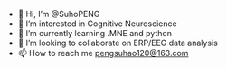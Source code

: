 - 👋 Hi, I’m @SuhoPENG
- 👀 I’m interested in Cognitive Neuroscience
- 🌱 I’m currently learning .MNE and python
- 💞️ I’m looking to collaborate on ERP/EEG data analysis
- 📫 How to reach me pengsuhao120@163.com

<!---
SuhoPENG/SuhoPENG is a ✨ special ✨ repository because its `README.md` (this file) appears on your GitHub profile.
You can click the Preview link to take a look at your changes.
--->
